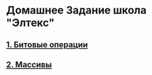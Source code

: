# Домашнее Задание школа "Элтекс"

## [1. Битовые операции](https://github.com/beregonb/School_Eltex/tree/main/Ex-1)
## [2. Массивы](https://github.com/beregonb/School_Eltex/tree/main/Ex-2)
